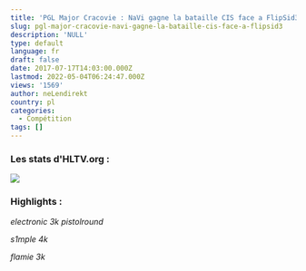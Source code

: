 ```yaml
---
title: 'PGL Major Cracovie : NaVi gagne la bataille CIS face a FlipSid3'
slug: pgl-major-cracovie-navi-gagne-la-bataille-cis-face-a-flipsid3
description: 'NULL'
type: default
language: fr
draft: false
date: 2017-07-17T14:03:00.000Z
lastmod: 2022-05-04T06:24:47.000Z
views: '1569'
author: neLendirekt
country: pl
categories:
  - Compétition
tags: []
---
```

### Les stats d'HLTV.org :

_![](/storage/images/596cc3e3737b6f3navpng.png)_

### Highlights :

_electronic 3k pistolround_   

_s1mple 4k_   

_flamie 3k_   
